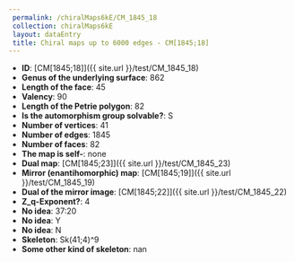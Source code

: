 ```yaml
--- 
 permalink: /chiralMaps6kE/CM_1845_18 
 collection: chiralMaps6kE
 layout: dataEntry
 title: Chiral maps up to 6000 edges - CM[1845;18]
---
```


- **ID**: [CM[1845;18]]({{ site.url }}/test/CM_1845_18)
- **Genus of the underlying surface**: 862
- **Length of the face**: 45
- **Valency**: 90
- **Length of the Petrie polygon**: 82
- **Is the automorphism group solvable?**: S
- **Number of vertices**: 41
- **Number of edges**: 1845
- **Number of faces**: 82
- **The map is self-**: none
- **Dual map**: [CM[1845;23]]({{ site.url }}/test/CM_1845_23)
- **Mirror (enantihomorphic) map**: [CM[1845;19]]({{ site.url }}/test/CM_1845_19)
- **Dual of the mirror image**: [CM[1845;22]]({{ site.url }}/test/CM_1845_22)
- **Z_q-Exponent?**: 4
- **No idea**:  37:20
- **No idea**: Y
- **No idea**: N
- **Skeleton**: Sk(41;4)^9
- **Some other kind of skeleton**: nan
